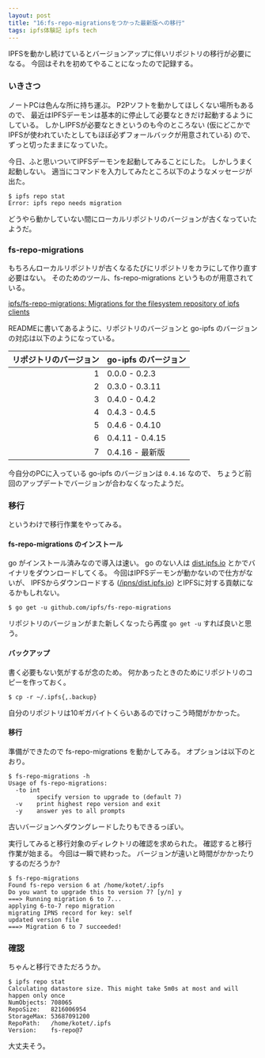 ```yaml
---
layout: post
title: "16:fs-repo-migrationsをつかった最新版への移行"
tags: ipfs体験記 ipfs tech
---
```


IPFSを動かし続けているとバージョンアップに伴いリポジトリの移行が必要になる。
今回はそれを初めてやることになったので記録する。

### いきさつ

ノートPCは色んな所に持ち運ぶ。
P2Pソフトを動かしてほしくない場所もあるので、
最近はIPFSデーモンは基本的に停止して必要なときだけ起動するようにしている。
しかしIPFSが必要なときというのも今のところない
(仮にどこかでIPFSが使われていたとしてもほぼ必ずフォールバックが用意されている)
ので、ずっと切ったままになっていた。

今日、ふと思いついてIPFSデーモンを起動してみることにした。
しかしうまく起動しない。
適当にコマンドを入力してみたところ以下のようなメッセージが出た。

```console
$ ipfs repo stat
Error: ipfs repo needs migration
```

どうやら動かしていない間にローカルリポジトリのバージョンが古くなっていたようだ。

### fs-repo-migrations

もちろんローカルリポジトリが古くなるたびにリポジトリをカラにして作り直す必要はない。
そのためのツール、fs-repo-migrations というものが用意されている。

[ipfs/fs-repo-migrations: Migrations for the filesystem repository of ipfs clients](https://github.com/ipfs/fs-repo-migrations)

READMEに書いてあるように、リポジトリのバージョンと go-ipfs
のバージョンの対応は以下のようになっている。

| リポジトリのバージョン | go-ipfs のバージョン |
|------------------------:|----------------------|
| 1 | 0.0.0 - 0.2.3 |
| 2 | 0.3.0 - 0.3.11 |
| 3 | 0.4.0 - 0.4.2 |
| 4 | 0.4.3 - 0.4.5 |
| 5 | 0.4.6 - 0.4.10 |
| 6 | 0.4.11 - 0.4.15 |
| 7 | 0.4.16 - 最新版 |

今自分のPCに入っている go-ipfs のバージョンは `0.4.16` なので、
ちょうど前回のアップデートでバージョンが合わなくなったようだ。

### 移行

というわけで移行作業をやってみる。

#### fs-repo-migrations のインストール

go がインストール済みなので導入は速い。
go のない人は [dist.ipfs.io](https://dist.ipfs.io/#fs-repo-migrations)
とかでバイナリをダウンロードしてくる。
今回はIPFSデーモンが動かないので仕方がないが、
IPFSからダウンロードする
([/ipns/dist.ipfs.io](https://ipfs.io/ipns/dist.ipfs.io/#fs-repo-migrations))
とIPFSに対する貢献になるかもしれない。

```console
$ go get -u github.com/ipfs/fs-repo-migrations
```

リポジトリのバージョンがまた新しくなったら再度 `go get -u` すれば良いと思う。

#### バックアップ

書く必要もない気がするが念のため。
何かあったときのためにリポジトリのコピーを作っておく。

```console
$ cp -r ~/.ipfs{,.backup}
```

自分のリポジトリは10ギガバイトくらいあるのでけっこう時間がかかった。

#### 移行

準備ができたので fs-repo-migrations を動かしてみる。
オプションは以下のとおり。

```console
$ fs-repo-migrations -h
Usage of fs-repo-migrations:
  -to int
    	specify version to upgrade to (default 7)
  -v	print highest repo version and exit
  -y	answer yes to all prompts
```

古いバージョンへダウングレードしたりもできるっぽい。

実行してみると移行対象のディレクトリの確認を求められた。
確認すると移行作業が始まる。
今回は一瞬で終わった。
バージョンが遠いと時間がかかったりするのだろうか?

```console
$ fs-repo-migrations
Found fs-repo version 6 at /home/kotet/.ipfs
Do you want to upgrade this to version 7? [y/n] y
===> Running migration 6 to 7...
applying 6-to-7 repo migration
migrating IPNS record for key: self
updated version file
===> Migration 6 to 7 succeeded!
```

### 確認

ちゃんと移行できただろうか。

```console
$ ipfs repo stat
Calculating datastore size. This might take 5m0s at most and will happen only once
NumObjects: 708065
RepoSize:   8216006954
StorageMax: 53687091200
RepoPath:   /home/kotet/.ipfs
Version:    fs-repo@7
```

大丈夫そう。
